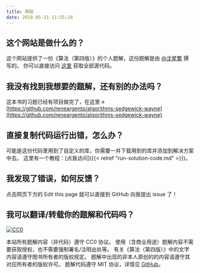 ```yaml
---
title: 帮助
date: 2018-05-31 11:55:24
---
```


## 这个网站是做什么的？

这个网站提供了一份《算法（第四版）》的个人题解，这份题解是由 [@沈星繁](https://github.com/ikesnowy) 撰写的。
你可以直接访问 [这里](https://github.com/ikesnowy/Algorithms-4th-Edition-in-Csharp) 获取全部源代码。

## 我没有找到我想要的题解，还有别的办法吗？

这本书的习题已经有项目做完了，在这里-> [https://github.com/reneargento/algorithms-sedgewick-wayne](https://github.com/reneargento/algorithms-sedgewick-wayne)

## 直接复制代码运行出错，怎么办？

可能是这份代码里用到了自定义的库，你需要一并下载用到的库并添加到解决方案中去。
这里有一个教程：[点我访问]({{< relref "run-solution-code.md" >}})。

## 我发现了错误，如何反馈？

点击网页下方的 Edit this page 就可以直接到 GitHub 向我提出 issue 了！

## 我可以翻译/转载你的题解和代码吗？

<p xmlns:dct="http://purl.org/dc/terms/" xmlns:vcard="http://www.w3.org/2001/vcard-rdf/3.0#">  <a rel="noopener" href="http://creativecommons.org/publicdomain/zero/1.0/" target="_blank">    <img src="https://licensebuttons.net/p/zero/1.0/88x31.png" style="border-style: none;display: inline;" alt="CC0">  </a></p>

本站所有题解内容（非代码）遵守 CC0 协议。
使用（含商业用途）题解内容不需要获取授权，也不需要强制署名/注明出处等。
有关《算法（第四版）》中的文字内容请遵守图书所有者的版权规定。
题解中出现的非本人原创的的内容请遵守其对应所有者的版权许可。
题解代码遵守 MIT 协议，详情见 [GitHub](https://github.com/ikesnowy/Algorithms-4th-Edition-in-Csharp)。